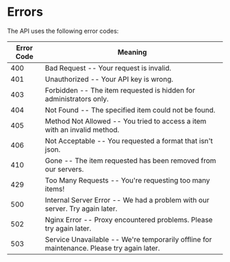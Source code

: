 # Errors

The API uses the following error codes:

Error Code | Meaning
---------- | -------
400 | Bad Request -- Your request is invalid.
401 | Unauthorized -- Your API key is wrong.
403 | Forbidden -- The item requested is hidden for administrators only.
404 | Not Found -- The specified item could not be found.
405 | Method Not Allowed -- You tried to access a item with an invalid method.
406 | Not Acceptable -- You requested a format that isn't json.
410 | Gone -- The item requested has been removed from our servers.
429 | Too Many Requests -- You're requesting too many items!
500 | Internal Server Error -- We had a problem with our server. Try again later.
502 | Nginx Error -- Proxy encountered problems. Please try again later.
503 | Service Unavailable -- We're temporarily offline for maintenance. Please try again later.
